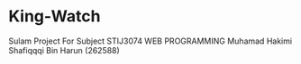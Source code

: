 # King-Watch
Sulam Project For Subject STIJ3074 WEB PROGRAMMING
Muhamad Hakimi Shafiqqqi Bin Harun (262588)
